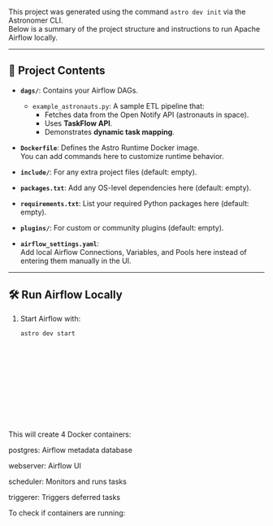 This project was generated using the command `astro dev init` via the Astronomer CLI.  
Below is a summary of the project structure and instructions to run Apache Airflow locally.

---

## 📂 Project Contents

- **`dags/`**: Contains your Airflow DAGs.
  - `example_astronauts.py`: A sample ETL pipeline that:
    - Fetches data from the Open Notify API (astronauts in space).
    - Uses **TaskFlow API**.
    - Demonstrates **dynamic task mapping**.

- **`Dockerfile`**: Defines the Astro Runtime Docker image.  
  You can add commands here to customize runtime behavior.

- **`include/`**: For any extra project files (default: empty).

- **`packages.txt`**: Add any OS-level dependencies here (default: empty).

- **`requirements.txt`**: List your required Python packages here (default: empty).

- **`plugins/`**: For custom or community plugins (default: empty).

- **`airflow_settings.yaml`**:  
  Add local Airflow Connections, Variables, and Pools here instead of entering them manually in the UI.

---

## 🛠️ Run Airflow Locally

1. Start Airflow with:
   ```bash
   astro dev start 














This will create 4 Docker containers:

postgres: Airflow metadata database

webserver: Airflow UI

scheduler: Monitors and runs tasks

triggerer: Triggers deferred tasks

To check if containers are running: 